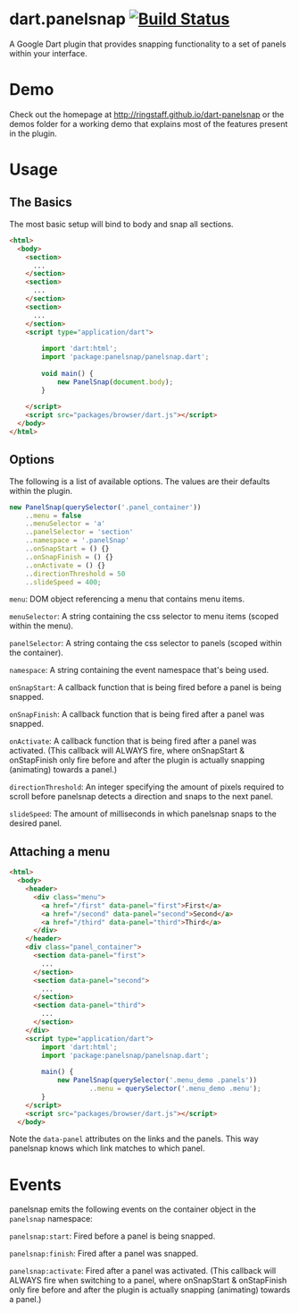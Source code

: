 # dart.panelsnap [![Build Status](https://travis-ci.org/ringstaff/dart-panelsnap.png)](https://travis-ci.org/ringstaff/dart-panelsnap)
A Google Dart plugin that provides snapping functionality to a set of panels within your interface.

# Demo
Check out the homepage at http://ringstaff.github.io/dart-panelsnap or the demos folder for a working demo that explains most of the features present in the plugin.

# Usage
## The Basics
The most basic setup will bind to body and snap all sections.

```html
<html>
  <body>
    <section>
      ...
    </section>
    <section>
      ...
    </section>
    <section>
      ...
    </section>
	<script type="application/dart">
	
		import 'dart:html';
		import 'package:panelsnap/panelsnap.dart';
      
		void main() {
			new PanelSnap(document.body);
		}
		
	</script>
	<script src="packages/browser/dart.js"></script>
  </body>
</html>
```

## Options
The following is a list of available options. The values are their defaults within the plugin.
```javascript
new PanelSnap(querySelector('.panel_container'))
    ..menu = false
    ..menuSelector = 'a'
    ..panelSelector = 'section'
    ..namespace = '.panelSnap'
    ..onSnapStart = () {}
    ..onSnapFinish = () {}
    ..onActivate = () {}
    ..directionThreshold = 50
    ..slideSpeed = 400;
```

`menu`:
DOM object referencing a menu that contains menu items.

`menuSelector`:
A string containing the css selector to menu items (scoped within the menu).

`panelSelector`:
A string containg the css selector to panels (scoped within the container).

`namespace`:
A string containing the event namespace that's being used.

`onSnapStart`:
A callback function that is being fired before a panel is being snapped.

`onSnapFinish`:
A callback function that is being fired after a panel was snapped.

`onActivate`:
A callback function that is being fired after a panel was activated. (This callback will ALWAYS fire, where onSnapStart & onStapFinish only fire before and after the plugin is actually snapping (animating) towards a panel.)

`directionThreshold`:
An integer specifying the amount of pixels required to scroll before panelsnap detects a direction and snaps to the next panel.

`slideSpeed`:
The amount of milliseconds in which panelsnap snaps to the desired panel.

## Attaching a menu

```html
<html>
  <body>
    <header>
      <div class="menu">
        <a href="/first" data-panel="first">First</a>
        <a href="/second" data-panel="second">Second</a>
        <a href="/third" data-panel="third">Third</a>
      </div>
    </header>
    <div class="panel_container">
      <section data-panel="first">
        ...
      </section>
      <section data-panel="second">
        ...
      </section>
      <section data-panel="third">
        ...
      </section>
    </div>
	<script type="application/dart">
        import 'dart:html';
        import 'package:panelsnap/panelsnap.dart';
		
		main() {
			new PanelSnap(querySelector('.menu_demo .panels'))
					..menu = querySelector('.menu_demo .menu');
		}
    </script>
	<script src="packages/browser/dart.js"></script>
  </body>
```

Note the `data-panel` attributes on the links and the panels. This way panelsnap knows which link matches to which panel.

# Events
panelsnap emits the following events on the container object in the `panelsnap` namespace:

`panelsnap:start`:
Fired before a panel is being snapped.

`panelsnap:finish`:
Fired after a panel was snapped.

`panelsnap:activate`:
Fired after a panel was activated. (This callback will ALWAYS fire when switching to a panel, where onSnapStart & onStapFinish only fire before and after the plugin is actually snapping (animating) towards a panel.)